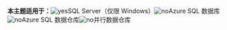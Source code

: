 <Token>**本主题适用于：**![yes](media/yes.png)SQL Server（仅限 Windows）![no](media/no.png)Azure SQL 数据库![no](media/no.png)Azure SQL 数据仓库![no](media/no.png)并行数据仓库</Token>